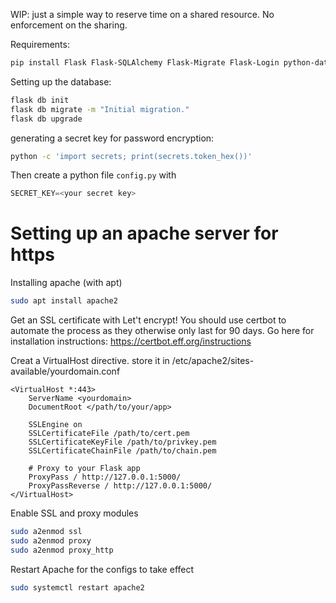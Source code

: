 WIP: just a simple way to reserve time on a shared resource. No enforcement on the sharing.

Requirements:
```bash
pip install Flask Flask-SQLAlchemy Flask-Migrate Flask-Login python-dateutil
```


Setting up the database:
```bash
flask db init
flask db migrate -m "Initial migration."
flask db upgrade
```

generating a secret key for password encryption:
```sh
python -c 'import secrets; print(secrets.token_hex())'
```
Then create a python file `config.py` with

```python
SECRET_KEY=<your secret key>
```


# Setting up an apache server for https

Installing apache (with apt)

```sh
sudo apt install apache2
```

Get an SSL certificate with Let't encrypt! You should use certbot to automate the process as they otherwise only last for 90 days. Go here for installation instructions: https://certbot.eff.org/instructions

Creat a VirtualHost directive. store it in /etc/apache2/sites-available/yourdomain.conf
```
<VirtualHost *:443>
    ServerName <yourdomain>
    DocumentRoot </path/to/your/app>

    SSLEngine on
    SSLCertificateFile /path/to/cert.pem
    SSLCertificateKeyFile /path/to/privkey.pem
    SSLCertificateChainFile /path/to/chain.pem

    # Proxy to your Flask app
    ProxyPass / http://127.0.0.1:5000/
    ProxyPassReverse / http://127.0.0.1:5000/
</VirtualHost>

```

Enable SSL and proxy modules
```sh
sudo a2enmod ssl
sudo a2enmod proxy
sudo a2enmod proxy_http
```

Restart Apache for the configs to take effect
```sh
sudo systemctl restart apache2
```

